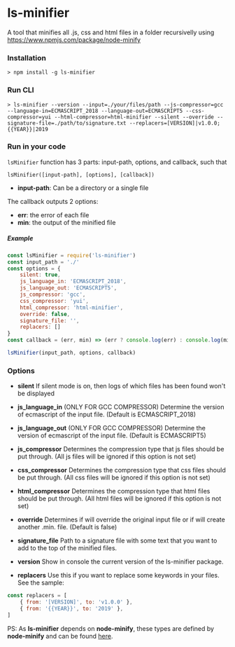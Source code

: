 # ls-minifier

A tool that minifies all .js, css and html files in a folder recursivelly using https://www.npmjs.com/package/node-minify

### Installation

    > npm install -g ls-minifier

### Run CLI

    > ls-minifier --version --input=./your/files/path --js-compressor=gcc --language-in=ECMASCRIPT_2018 --language-out=ECMASCRIPT5 --css-compressor=yui --html-compressor=html-minifier --silent --override --signature-file=./path/to/signature.txt --replacers=[VERSION]|v1.0.0;{{YEAR}}|2019

### Run in your code

`lsMinifier` function has 3 parts: input-path, options, and callback, such that

    lsMinifier([input-path], [options], [callback])

-   **input-path**: Can be a directory or a single file

The callback outputs 2 options:

-   **err**: the error of each file
-   **min**: the output of the minified file

##### Example

```javascript
const lsMinifier = require('ls-minifier')
const input_path = './'
const options = {
    silent: true,
    js_language_in: 'ECMASCRIPT_2018',
    js_language_out: 'ECMASCRIPT5',
    js_compressor: 'gcc',
    css_compressor: 'yui',
    html_compressor: 'html-minifier',
    override: false,
    signature_file: '',
    replacers: []
}
const callback = (err, min) => (err ? console.log(err) : console.log(min))

lsMinifier(input_path, options, callback)
```

### Options

-   **silent**
    If silent mode is on, then logs of which files has been found won't be displayed

-   **js_language_in** (ONLY FOR GCC COMPRESSOR)
    Determine the version of ecmascript of the input file. (Default is ECMASCRIPT_2018)

-   **js_language_out** (ONLY FOR GCC COMPRESSOR)
    Determine the version of ecmascript of the input file. (Default is ECMASCRIPT5)

-   **js_compressor**
    Determines the compression type that js files should be put through. (All js files will be ignored if this option is not set)

-   **css_compressor**
    Determines the compression type that css files should be put through. (All css files will be ignored if this option is not set)

-   **html_compressor**
    Determines the compression type that html files should be put through. (All html files will be ignored if this option is not set)

-   **override**
    Determines if will override the original input file or if will create another .min. file. (Default is false)

-   **signature_file**
    Path to a signature file with some text that you want to add to the top of the minified files.

-   **version**
    Show in console the current version of the ls-minifier package.

-   **replacers**
    Use this if you want to replace some keywords in your files. See the sample:

```javascript
const replacers = [
    { from: '[VERSION]', to: 'v1.0.0' },
    { from: '{{YEAR}}', to: '2019' },
]
```

PS: As **ls-minifier** depends on **node-minify**, these types are defined by **node-minify** and
can be found [here](https://www.npmjs.com/package/node-minify).
